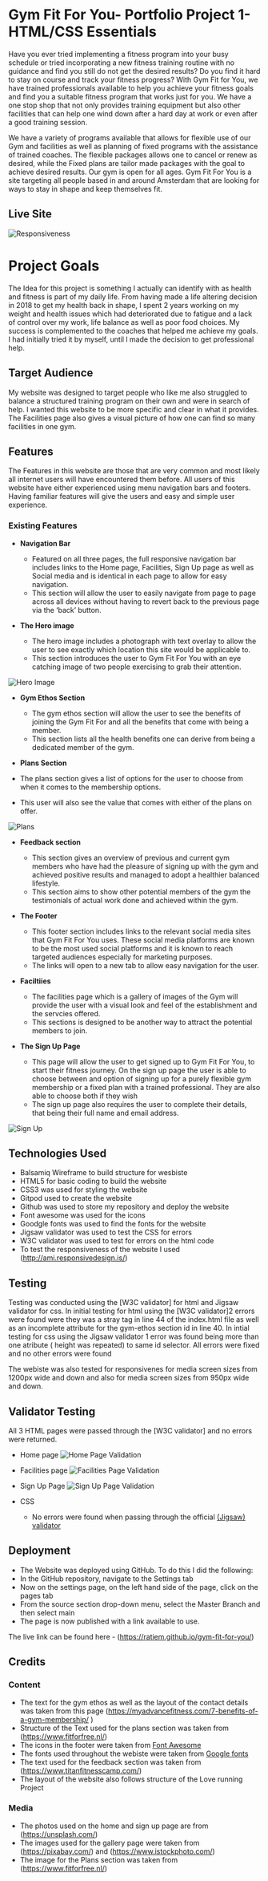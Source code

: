 # Gym Fit For You- Portfolio Project 1- HTML/CSS Essentials

Have you ever tried implementing a fitness program into your busy schedule or tried incorporating a new fitness training routine with no guidance and find you still do not get the desired results? Do you find it hard to stay on course and track your fitness progress? With Gym Fit for You, we have trained professionals available to help you achieve your fitness goals and find you a suitable fitness program that works just for you. We have a one stop shop that not only provides training equipment but also other facilities that can help one wind down after a hard day at work or even after a good training session.

We have a variety of programs available that allows for flexible use of our Gym and facilities as well as planning of fixed programs with the assistance of trained coaches.
The flexible packages allows one to cancel or renew as desired, while the Fixed plans are tailor made packages with the goal to achieve desired results. 
Our gym is open for all ages. Gym Fit For You is a site targeting all people based in and around Amsterdam that are looking for ways to stay in shape and keep themselves fit.


## Live Site
![Responsiveness](https://github.com/Ratiem/gym-fit-for-you/blob/main/assets/images/responsiveness.webp)

# Project Goals
The Idea for this project is something I actually can identify with as health and fitness is part of my daily life. From having made a life altering decision in 2018
to get my health back in shape, I spent 2 years working on my weight and health issues which had deteriorated due to fatigue and a lack of control over my work, life balance as well as poor food choices. My success is complemented to the coaches that helped me achieve my goals. I had initially tried it by myself, until l made the decision to get professional help. 

## Target Audience
My website was designed to target people who like me also struggled to balance a structured training program on their own and were in search of help. I wanted this website to be more specific and clear in what it provides. The Facilities page also gives a visual picture of how one can find so many facilities in one gym.

## Features 

The Features in this website are those that are very common and most likely all internet users will have encountered them before. All users of this website have either experienced using menu navigation bars and footers. Having familiar features will give the users and easy and simple user experience.

### Existing Features

- __Navigation Bar__

  - Featured on all three pages, the full responsive navigation bar includes links to the Home page, Facilities, Sign Up page as well as Social media and is identical in each 
    page to allow for easy navigation.
  - This section will allow the user to easily navigate from page to page across all devices without having to revert back to the previous page via the ‘back’ button. 


- __The Hero image__

  - The hero image includes a photograph with text overlay to allow the user to see exactly which location this site would be applicable to. 
  - This section introduces the user to Gym Fit For You with an eye catching image of two people exercising to grab their attention.

![Hero Image](https://github.com/Ratiem/gym-fit-for-you/blob/main/assets/images/hero-%20image.webp)

- __Gym Ethos Section__

  - The gym ethos section will allow the user to see the benefits of joining the Gym Fit For and all the benefits that come with being a member. 
  - This section lists all the health benefits one can derive from being a dedicated member of the gym.


 - __Plans Section__

  - The plans section gives a list of options for the user to choose from when it comes to the membership options.
  - This user will also see the value that comes with either of the plans on offer. 

![Plans](https://github.com/Ratiem/gym-fit-for-you/blob/main/assets/images/Fit-With-us.webp)

- __Feedback section__

  - This section gives an overview of previous and current gym members who have had the pleasure of signing up with the gym and achieved positive results and managed to adopt a 
    healthier balanced lifestyle.
  - This section aims to show other potential members of the gym the testimonials of actual work done and achieved within the gym.


- __The Footer__ 

  - This footer section includes links to the relevant social media sites that Gym Fit For You uses. These social media platforms are known to be the most used 
    social platforms and it is known to reach targeted audiences especially for marketing purposes. 
  - The links will open to a new tab to allow easy navigation for the user. 
  
 
- __Faciltiies__

  - The facilities page which is a gallery of images of the Gym  will provide the user with a visual look and feel of the establishment and the servcies offered. 
  - This sections is designed to be another way to attract the potential members to join. 


- __The Sign Up Page__

  - This page will allow the user to get signed up to Gym Fit For You, to start their fitness journey. On the sign up page the user is able to choose between and 
    option of signing up for a purely flexible gym membership or a fixed plan with a trained professional. They are also able to choose both if they wish
  - The sign up page also requires the user to complete their details, that being their full name and email address. 

![Sign Up](https://github.com/Ratiem/gym-fit-for-you/blob/main/assets/images/signup%20image.webp)


## Technologies Used
- Balsamiq Wireframe to build structure for wesbiste
- HTML5 for basic coding to build the website
- CSS3 was used for styling the website
- Gitpod used to create the website
- Github was used to store my repository and deploy the website
- Font awesome was used for the icons
- Goodgle fonts was used to find the fonts for the website
- Jigsaw validator was used to test the CSS for errors
- W3C validator was used to test for errors on the html code
- To test the responsiveness of the website I used (http://ami.responsivedesign.is/)

## Testing 

Testing was conducted using the [W3C validator]  for html and Jigsaw validator for css.
In initial testing for html using the [W3C validator]2 errors were found were they was a stray tag in line 44 of the index.html file as well as an incomplete attribute for the gym-ethos section id in line 40.
In intial testing for css using the Jigsaw validator 1 error was found being more than one atribute ( height was repeated) to same id selector. All errors were fixed and no other errors were found

The webiste was also tested for responsivenes for media screen sizes from 1200px wide and down and also for media screen sizes from 950px wide and down.


## Validator Testing 

All 3 HTML pages were passed through the [W3C validator] and no errors were returned.

- Home page 
![Home Page Validation](https://github.com/Ratiem/gym-fit-for-you/blob/main/assets/images/home-page-validator.webp)

- Facilities page
![Facilities Page Validation](https://github.com/Ratiem/gym-fit-for-you/blob/main/assets/images/facilities-page%20-validator.webp)

- Sign Up Page
![Sign Up Page Validation](https://github.com/Ratiem/gym-fit-for-you/blob/main/assets/images/sign-up-page-validator.webp)

- CSS
  - No errors were found when passing through the official [(Jigsaw) validator](https://jigsaw.w3.org/css-validator/validator?uri=https%3A%2F%2Fratiem.github.io%2Fgym-fit-for-you%2F&profile=css3svg&usermedium=all&warning=1&vextwarning=&lang=en)


## Deployment

  - The Website was deployed using GitHub. To do this I did the following: 
  - In the GitHub repository, navigate to the Settings tab 
  - Now on the settings page, on the left hand side of the page, click on the pages tab
  - From the source section drop-down menu, select the Master Branch and then select main
  - The page is now published with a link available to use. 

The live link can be found here - (https://ratiem.github.io/gym-fit-for-you/)


## Credits 

### Content 

- The text for the gym ethos  as well as the layout of the contact details was taken from this page (https://myadvancefitness.com/7-benefits-of-a-gym-membership/ )
- Structure of the Text used for the plans section was taken from (https://www.fitforfree.nl/)
- The icons in the footer were taken from [Font Awesome](https://fontawesome.com/)
- The fonts used throughout the webiste were taken from [Google fonts](https://fonts.google.com/)
- The text used for the feedback section was taken from (https://www.titanfitnesscamp.com/)
- The layout of the website also follows structure of the Love running Project

### Media

- The photos used on the home and sign up page are from (https://unsplash.com/)
- The images used for the gallery page were taken from (https://pixabay.com/) and (https://www.istockphoto.com/)
- The image for the Plans section was taken from (https://www.fitforfree.nl/)


